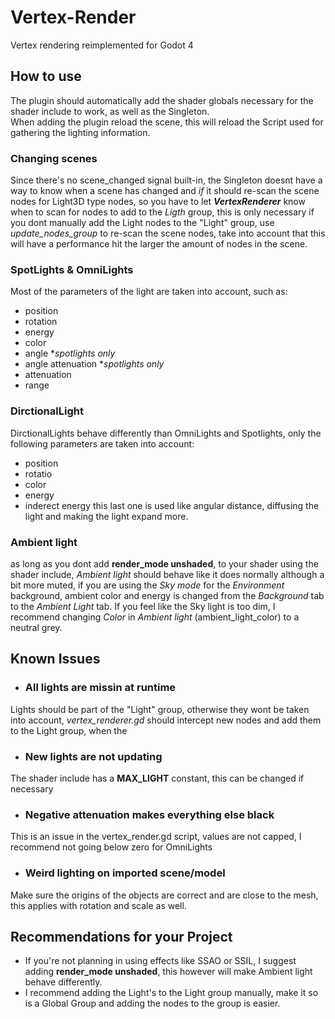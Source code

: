# Vertex-Render
 Vertex rendering reimplemented for Godot 4

 ## How to use

 The plugin should automatically add the shader globals necessary for the shader include to work, as well as the Singleton.<br>
 When adding the plugin reload the scene, this will reload the Script used for gathering the lighting information.

### Changing scenes

Since there's no scene_changed signal built-in, the Singleton doesnt have a way to know when a scene has changed and *if* it should re-scan the scene nodes for Light3D type nodes,
so you have to let ***VertexRenderer*** know when to scan for nodes to add to the *Ligth* group, this is only necessary if you dont manually add the Light nodes to the "Light" group,
use *update_nodes_group* to re-scan the scene nodes, take into account that this will have a performance hit the larger the amount of nodes in the scene.

### SpotLights & OmniLights

Most of the parameters of the light are taken into account, such as:
- position
- rotation
- energy
- color
- angle **spotlights only*
- angle attenuation **spotlights only*
- attenuation
- range
  
### DirctionalLight

DirctionalLights behave differently than OmniLights and Spotlights,
only the following parameters are taken into account:
- position
- rotatio
- color
- energy
- inderect energy
this last one is used like angular distance, diffusing the light and making the light expand more.

### Ambient light

as long as you dont add **render_mode unshaded**, to your shader using the shader include, *Ambient light* should behave like it does normally although a bit more muted,
if you are using the *Sky mode* for the *Environment* background, ambient color and energy is changed from the *Background* tab to the *Ambient Light* tab.
If you feel like the Sky light is too dim, I recommend changing *Color* in *Ambient light* (ambient_light_color) to a neutral grey.


 ## Known Issues
 - ### All lights are missin at runtime
 Lights should be part of the "Light" group, otherwise they wont be taken into account, *vertex_renderer.gd* should intercept new nodes and add them to the Light group, when the 
 
 - ### New lights are not updating

 The shader include has a **MAX_LIGHT** constant, this can be changed if necessary
 - ### Negative attenuation makes everything else black

This is an issue in the vertex_render.gd script, values are not capped, I recommend not going below zero for OmniLights
 - ### Weird lighting on imported scene/model

Make sure the origins of the objects are correct and are close to the mesh, this applies with rotation and scale as well.

## Recommendations for your Project

- If you're not planning in using effects like SSAO or SSIL, I suggest adding **render_mode unshaded**, this however will make Ambient light behave differently.
- I recommend adding the Light's to the Light group manually, make it so is a Global Group and adding the nodes to the group is easier.

